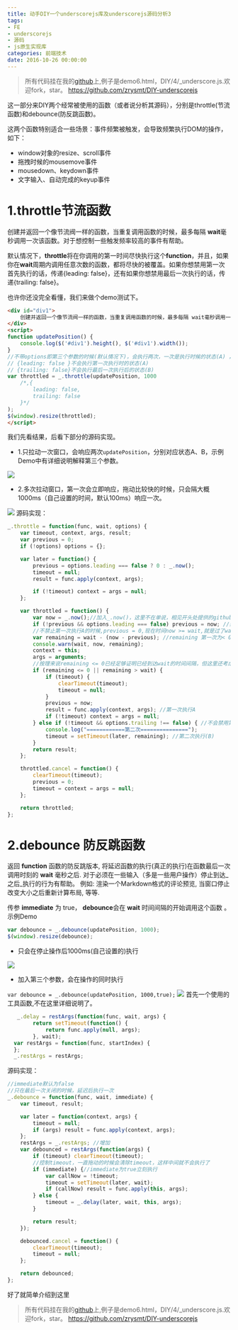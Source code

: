 ```yaml
---
title: 动手DIY一个underscorejs库及underscorejs源码分析3
tags:
- FE
- underscorejs
- 源码
- js原生实现库
categories: 前端技术
date: 2016-10-26 00:00:00
---
```

> 所有代码挂在我的[github](https://github.com/zrysmt/DIY-underscorejs)上,例子是demo6.html，DIY/4/_underscore.js.欢迎fork，star。
> https://github.com/zrysmt/DIY-underscorejs

这一部分来DIY两个经常被使用的函数（或者说分析其源码），分别是throttle(节流函数)和debounce(防反跳函数)。

这两个函数特别适合一些场景：事件频繁被触发，会导致频繁执行DOM的操作，如下：
- window对象的resize、scroll事件
- 拖拽时候的mousemove事件
- mousedown、keydown事件
- 文字输入、自动完成的keyup事件

# 1.throttle节流函数

创建并返回一个像节流阀一样的函数，当重复调用函数的时候，最多每隔 **wait**毫秒调用一次该函数。对于想控制一些触发频率较高的事件有帮助。

默认情况下，**throttle**将在你调用的第一时间尽快执行这个**function**，并且，如果你在**wait**周期内调用任意次数的函数，都将尽快的被覆盖。如果你想禁用第一次首先执行的话，传递{leading: false}，还有如果你想禁用最后一次执行的话，传递{trailing: false}。

也许你还没完全看懂，我们来做个demo测试下。
```html
<div id="div1">
    创建并返回一个像节流阀一样的函数，当重复调用函数的时候，最多每隔 wait毫秒调用一次该函数。对于想控制一些触发频率较高的事件有帮助。（注：详见：javascript函数的throttle和debounce） 默认情况下，throttle将在你调用的第一时间尽快执行这个function，并且，如果你在wait周期内调用任意次数的函数，都将尽快的被覆盖。如果你想禁用第一次首先执行的话，传递{leading: false}，还有如果你想禁用最后一次执行的话，传递{trailing: false}
</div>
<script>
function updatePosition() {
    console.log($('#div1').height(), $('#div1').width());
}
//不带options即第三个参数的时候(默认情况下)，会执行两次，一次是执行时候的状态(A) ，一次是执行后的状态(B)
// {leading: false }不会执行第一次执行时的状态(A)
// {trailing: false}不会执行最后一次执行后的状态(B)
var throttled = _.throttle(updatePosition, 1000
    /*,{
        leading: false,
        trailing: false
    }*/
);
$(window).resize(throttled);
</script>
```
我们先看结果，后看下部分的源码实现。
- 1.只拉动一次窗口，会响应两次`updatePosition`，分别对应状态A、B，示例Demo中有详细说明解释第三个参数。

![](https://raw.githubusercontent.com/zrysmt/mdPics/master/underscorejs/throttle1.gif)
- 2.多次拉动窗口，第一次会立即响应，拖动比较快的时候，只会隔大概1000ms（自己设置的时间，默认100ms）响应一次。

![](https://raw.githubusercontent.com/zrysmt/mdPics/master/underscorejs/throttle2.gif)
源码实现：
```javascript
_.throttle = function(func, wait, options) {
    var timeout, context, args, result;
    var previous = 0;
    if (!options) options = {};

    var later = function() {
        previous = options.leading === false ? 0 : _.now();
        timeout = null;
        result = func.apply(context, args);

        if (!timeout) context = args = null;
    };

    var throttled = function() {
        var now = _.now();//加入_.now()，这里不在单说，相见开头处提供的github地址。
        if (!previous && options.leading === false) previous = now; //禁止第一次执行(A) remaining = wait - 0 = wait > 0 的话不会执行A
        //不禁止第一次执行A的时候,previous = 0,现在时间now >= wait,就是过了wait等待时间 
        var remaining = wait - (now - previous); //remaining 第一次为< 0
        console.warn(wait, now, remaining);
        context = this;
        args = arguments;
        //按理来说remaining <= 0已经足够证明已经到达wait的时间间隔，但这里还考虑到假如客户端修改了系统时间则马上执行func函数（remaining > wait）
        if (remaining <= 0 || remaining > wait) {
            if (timeout) {
                clearTimeout(timeout);
                timeout = null;
            }
            previous = now;
            result = func.apply(context, args); //第一次执行A
            if (!timeout) context = args = null;
        } else if (!timeout && options.trailing !== false) { //不会禁用第二次执行(B)
            console.log("============第二次===============");
            timeout = setTimeout(later, remaining); //第二次执行(B)
        }
        return result;
    };

    throttled.cancel = function() {
        clearTimeout(timeout);
        previous = 0;
        timeout = context = args = null;
    };

    return throttled;
};

```
# 2.debounce 防反跳函数

返回 **function** 函数的防反跳版本, 将延迟函数的执行(真正的执行)在函数最后一次调用时刻的 **wait** 毫秒之后. 对于必须在一些输入（多是一些用户操作）停止到达_之后_执行的行为有帮助。 例如: 渲染一个Markdown格式的评论预览, 当窗口停止改变大小之后重新计算布局, 等等.

传参 **immediate** 为 true， **debounce**会在 **wait** 时间间隔的开始调用这个函数 。
示例Demo
```javascript
var debounce = _.debounce(updatePosition, 1000);
$(window).resize(debounce);
```
- 只会在停止操作后1000ms(自己设置的)执行

![](https://raw.githubusercontent.com/zrysmt/mdPics/master/underscorejs/debounce1.gif)
- 加入第三个参数，会在操作的同时执行

`var debounce = _.debounce(updatePosition, 1000,true);`
![](https://raw.githubusercontent.com/zrysmt/mdPics/master/underscorejs/debounce2.gif)
首先一个使用的工具函数,不在这里详细说明了。
```javascript
   _.delay = restArgs(function(func, wait, args) {
        return setTimeout(function() {
            return func.apply(null, args);
        }, wait);
  var restArgs = function(func, startIndex) {
  };
  _.restArgs = restArgs;
```
源码实现：
```javascript
//immediate默认为false
//只在最后一次关闭的时候，延迟后执行一次
_.debounce = function(func, wait, immediate) {
    var timeout, result;

    var later = function(context, args) {
        timeout = null;
        if (args) result = func.apply(context, args);
    };
    restArgs = _.restArgs; //增加
    var debounced = restArgs(function(args) {
        if (timeout) clearTimeout(timeout);
        //控制timeout，一直拖动的时候会清除timeout，这样中间就不会执行了
        if (immediate) {//immediate为true立刻执行
            var callNow = !timeout;
            timeout = setTimeout(later, wait);
            if (callNow) result = func.apply(this, args);
        } else {
            timeout = _.delay(later, wait, this, args);
        }

        return result;
    });

    debounced.cancel = function() {
        clearTimeout(timeout);
        timeout = null;
    };

    return debounced;
};
```
好了就简单介绍到这里
> 所有代码挂在我的[github](https://github.com/zrysmt/DIY-underscorejs)上,例子是demo6.html，DIY/4/_underscore.js.欢迎fork，star。
> https://github.com/zrysmt/DIY-underscorejs